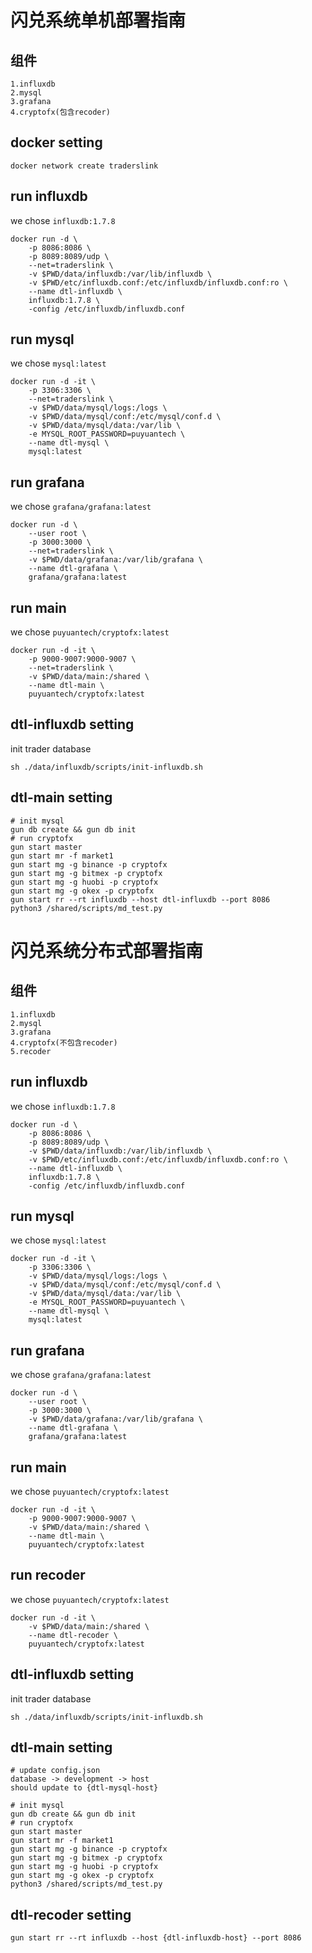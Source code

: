 # 闪兑系统单机部署指南

## 组件

    1.influxdb
    2.mysql
    3.grafana
    4.cryptofx(包含recoder)

## docker setting

```
docker network create traderslink
```

## run influxdb

we chose `influxdb:1.7.8`

```
docker run -d \
    -p 8086:8086 \
    -p 8089:8089/udp \
    --net=traderslink \
    -v $PWD/data/influxdb:/var/lib/influxdb \
    -v $PWD/etc/influxdb.conf:/etc/influxdb/influxdb.conf:ro \
    --name dtl-influxdb \
    influxdb:1.7.8 \
    -config /etc/influxdb/influxdb.conf
```

## run mysql

we chose `mysql:latest`

```
docker run -d -it \
    -p 3306:3306 \
    --net=traderslink \
    -v $PWD/data/mysql/logs:/logs \
    -v $PWD/data/mysql/conf:/etc/mysql/conf.d \
    -v $PWD/data/mysql/data:/var/lib \
    -e MYSQL_ROOT_PASSWORD=puyuantech \
    --name dtl-mysql \
    mysql:latest
```

## run grafana

we chose `grafana/grafana:latest`

```
docker run -d \
    --user root \
    -p 3000:3000 \
    --net=traderslink \
    -v $PWD/data/grafana:/var/lib/grafana \
    --name dtl-grafana \
    grafana/grafana:latest
```

## run main

we chose `puyuantech/cryptofx:latest`

```
docker run -d -it \
    -p 9000-9007:9000-9007 \
    --net=traderslink \
    -v $PWD/data/main:/shared \
    --name dtl-main \
    puyuantech/cryptofx:latest
```

## dtl-influxdb setting

init trader database
```
sh ./data/influxdb/scripts/init-influxdb.sh
```

## dtl-main setting

```
# init mysql
gun db create && gun db init
# run cryptofx
gun start master
gun start mr -f market1
gun start mg -g binance -p cryptofx
gun start mg -g bitmex -p cryptofx
gun start mg -g huobi -p cryptofx
gun start mg -g okex -p cryptofx
gun start rr --rt influxdb --host dtl-influxdb --port 8086
python3 /shared/scripts/md_test.py
```

# 闪兑系统分布式部署指南

## 组件

    1.influxdb
    2.mysql
    3.grafana
    4.cryptofx(不包含recoder)
    5.recoder

## run influxdb

we chose `influxdb:1.7.8`

```
docker run -d \
    -p 8086:8086 \
    -p 8089:8089/udp \
    -v $PWD/data/influxdb:/var/lib/influxdb \
    -v $PWD/etc/influxdb.conf:/etc/influxdb/influxdb.conf:ro \
    --name dtl-influxdb \
    influxdb:1.7.8 \
    -config /etc/influxdb/influxdb.conf
```

## run mysql

we chose `mysql:latest`

```
docker run -d -it \
    -p 3306:3306 \
    -v $PWD/data/mysql/logs:/logs \
    -v $PWD/data/mysql/conf:/etc/mysql/conf.d \
    -v $PWD/data/mysql/data:/var/lib \
    -e MYSQL_ROOT_PASSWORD=puyuantech \
    --name dtl-mysql \
    mysql:latest
```

## run grafana

we chose `grafana/grafana:latest`

```
docker run -d \
    --user root \
    -p 3000:3000 \
    -v $PWD/data/grafana:/var/lib/grafana \
    --name dtl-grafana \
    grafana/grafana:latest
```

## run main

we chose `puyuantech/cryptofx:latest`

```
docker run -d -it \
    -p 9000-9007:9000-9007 \
    -v $PWD/data/main:/shared \
    --name dtl-main \
    puyuantech/cryptofx:latest
```

## run recoder

we chose `puyuantech/cryptofx:latest`

```
docker run -d -it \
    -v $PWD/data/main:/shared \
    --name dtl-recoder \
    puyuantech/cryptofx:latest
```

## dtl-influxdb setting

init trader database
```
sh ./data/influxdb/scripts/init-influxdb.sh
```

## dtl-main setting

```
# update config.json
database -> development -> host
should update to {dtl-mysql-host}
```

```
# init mysql
gun db create && gun db init
# run cryptofx
gun start master
gun start mr -f market1
gun start mg -g binance -p cryptofx
gun start mg -g bitmex -p cryptofx
gun start mg -g huobi -p cryptofx
gun start mg -g okex -p cryptofx
python3 /shared/scripts/md_test.py
```

## dtl-recoder setting

```
gun start rr --rt influxdb --host {dtl-influxdb-host} --port 8086
```
